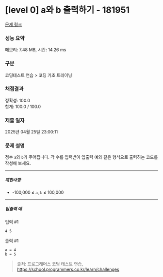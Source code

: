 # [level 0] a와 b 출력하기 - 181951 

[문제 링크](https://school.programmers.co.kr/learn/courses/30/lessons/181951) 

### 성능 요약

메모리: 7.48 MB, 시간: 14.26 ms

### 구분

코딩테스트 연습 > 코딩 기초 트레이닝

### 채점결과

정확성: 100.0<br/>합계: 100.0 / 100.0

### 제출 일자

2025년 04월 25일 23:00:11

### 문제 설명

<p>정수 <code>a</code>와 <code>b</code>가 주어집니다. 각 수를 입력받아 입출력 예와 같은 형식으로 출력하는 코드를 작성해 보세요.</p>

<hr>

<h5>제한사항</h5>

<ul>
<li>-100,000 ≤ <code>a</code>, <code>b</code> ≤ 100,000</li>
</ul>

<hr>

<h5>입출력 예</h5>

<p>입력 #1</p>
<div class="highlight"><pre class="codehilite"><code>4 5
</code></pre></div>
<p>출력 #1</p>
<div class="highlight"><pre class="codehilite"><code>a = 4
b = 5
</code></pre></div>

> 출처: 프로그래머스 코딩 테스트 연습, https://school.programmers.co.kr/learn/challenges
